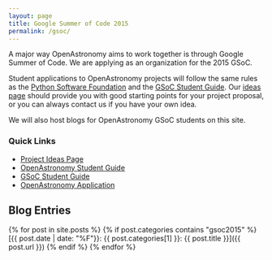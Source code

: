 ```yaml
---
layout: page
title: Google Summer of Code 2015
permalink: /gsoc/
---
```


A major way OpenAstronomy aims to work together is through Google Summer of Code.
We are applying as an organization for the 2015 GSoC.

Student applications to OpenAstronomy projects will follow the same
rules as the [Python Software Foundation] and the [GSoC Student Guide].
Our [ideas page](/gsoc2015/ideas.html) should provide you with good starting points for
your project proposal, or you can always contact us if you have your
own idea.

We will also host blogs for OpenAstronomy GSoC students on this site.

### Quick Links

* [Project Ideas Page](/gsoc2015/ideas.html)
* [OpenAstronomy Student Guide](/gsoc2015/student_guidelines.html)
* [GSoC Student Guide]
* [OpenAstronomy Application](/gsoc2015/org_application.html)

## Blog Entries


{% for post in site.posts %}
{% if post.categories contains "gsoc2015" %}
[{{ post.date | date: "%F"}}: {{ post.categories[1] }}: {{ post.title }}]({{ post.url }})
{% endif %}
{% endfor %}


[Python Software Foundation]: https://wiki.python.org/moin/SummerOfCode/2015
[GSoC Student Guide]: http://en.flossmanuals.net/GSoCStudentGuide/
